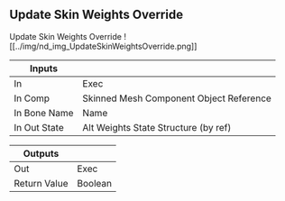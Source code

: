 ## Update Skin Weights Override
Update Skin Weights Override
![[../img/nd_img_UpdateSkinWeightsOverride.png]]

|Inputs||
|--|--|
| In | Exec |
| In Comp | Skinned Mesh Component Object Reference |
| In Bone Name | Name |
| In Out State | Alt Weights State Structure (by ref) |

|Outputs||
|--|--|
| Out | Exec |
| Return Value | Boolean |
